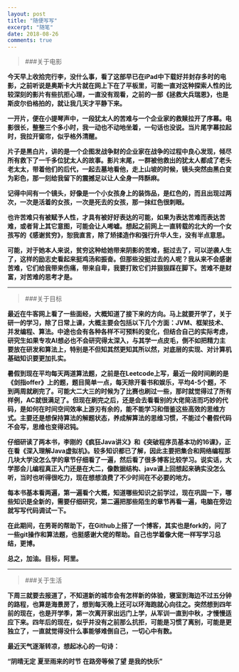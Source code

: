 ```yaml
---
layout: post
title: "随便写写"
excerpt: "随笔"
date: 2018-08-26
comments: true
---
```


>###关于电影

**今天早上收拾完行李，没什么事，看了这部早已在iPad中下载好并封存多时的电影，之前听说是奥斯卡大片就在网上下在了平板里，可能一直对这种探索人性的比较深刻的影片有些抗拒心理，一直没有观看，之前的一部《拯救大兵瑞恩》，也是斯皮尔伯格拍的，就让我几天才平静下来。**

**一开片，便在小提琴声中，一段犹太人的苦难与一个企业家的救赎拉开了序幕。电影很长，整整三个多小时，我一动也不动地坐着，一句话也没说。当片尾字幕拉起时，我拉开窗帘，似乎格外清醒。**

**片子是黑白片，讲的是一个企图发战争财的企业家在战争的过程中良心发现，倾尽所有救下了一千多位犹太人的故事。影片末尾，一群被他救出的犹太人都成了老头老太太，带着他们的后代，一起去墓地看他，走上山坡的时候，镜头突然由黑白变为彩色，那一刻给我留下的震撼足以让人全身一阵酥麻。**

**记得中间有一个镜头，好像是一个小女孩身上的装饰品，是红色的，而且出现过两次，一次是活着的女孩，一次是死去的女孩，那一抹红色很刺眼。**

**也许苦难只有被赋予人性，才具有被好好表达的可能，如果为表达苦难而表达苦难，或者背上其它意图，可能会让人唏嘘。想起之前网上一直转载的北大的一个女孩写的《感谢贫穷》，恕我直言，除了矫揉造作和强行升华人生，没有半点意思。**

**可能，对于她本人来说，贫穷这种给她带来阴影的苦难，挺过去了，可以逆袭人生了，这样的励志史看起来挺鸡汤和振奋。但那些没挺过去的人呢？我从来不会感谢苦难，它们给我带来伤痛，带来自卑，我要打败它们并狠狠踩在脚下。苦难不是财富，对苦难的思考才是。**

---

>###关于目标

**最近在牛客网上看了一些面经，大概知道了接下来的方向。马上就要开学了，关于研一的学习，除了日常上课，大概主要会包括以下几个方面：JVM、框架技术、并发编程、算法。中途也会有各种各样不可预料的变化，但结合自己的实际考虑，研究生如果专攻AI想必也不会研究得太深入，与其学一点皮毛，倒不如把精力主要放在研发和算法上，特别是不但知其然更知其所以然，对底层的实现、对计算机基础知识要更加扎实。**

**暑假到现在平均每天两道算法题，之前是在Leetcode上写，最近一段时间刷的是《剑指offer》上的题，题目简单一点，每天除开看书和娱乐，平均4-5个题，不到两周就刷完了。可能大二大三的时候为了比赛也刷过一些，那时就觉得过了所有样例，AC就很满足了。但现在刷完之后，还是会去看看别的大佬简洁而巧妙的代码，是如何在时间空间效率上游刃有余的，能不能学习和借鉴这些高效的思维方式。主要还是想保持算法的解题状态，养成解算法的思维习惯，不能过个暑假代码不会写，思维也变得迟钝。**

**仔细研读了两本书，李刚的《疯狂Java讲义》和《突破程序员基本功的16课》，正在看《深入理解Java虚拟机》。较多知识都已了解，因此主要把集合和网络编程那几块大学没怎么学的章节仔细看了一遍，然后看了很多博客比较学习。说实话，大学那会儿编程真正入门还是在大二，像数据结构、java课上回想起来确实没怎么听，当时也听得很吃力，现在想想浪费了不少时间在不必要的地方。**

**每本书基本看两遍，第一遍看个大概，知道哪些知识之前学过，现在巩固一下，哪些知识是全新的，需要仔细研究，第二遍把那些陌生的章节再看一遍，电脑在旁边就写写代码调试一下。**

**在此期间，在男哥的帮助下，在Github上搭了一个博客，其实也是fork的，问了一些git操作和算法题，也挺感谢大佬的帮助。自己也学着像大佬一样写学习总结，更博。**

**总之，加油。目标，阿里。**

---

>###关于生活

**下周三就要去报道了，不知道新的城市会有怎样新的体验，寝室到海边不过五分钟的路程，也算是海景房了，想到每天晚上还可以环海跑就心向往之。突然想到四年前的现在，也是开学季，第一次离开家出远门上学，从军训一直到中秋，才慢慢适应下来。四年后的现在，似乎并没有之前那么抗拒，可能是习惯了离别，可能是更独立了，一直就觉得没什么事能够难倒自己，一切心中有数。**

**最近天气逐渐转凉，想起冰心的一句诗：**

**“阴晴无定**
**夏至雨来的时节**
**在路旁等候了望**
**是我的快乐”**
